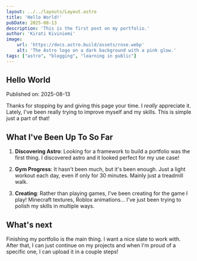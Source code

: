 ```yaml
---
layout: ../../layouts/Layout.astro
title: 'Hello World!'
pubDate: 2025-08-13
description: 'This is the first post on my portfolio.'
author: 'Kirati Kiviniemi'
image:
    url: 'https://docs.astro.build/assets/rose.webp'
    alt: 'The Astro logo on a dark background with a pink glow.'
tags: ["astro", "blogging", "learning in public"]
---
```


## Hello World

Published on: 2025-08-13

Thanks for stopping by and giving this page your time. I _really_ appreciate it. Lately, I've been really trying to improve myself and my skills. This is simple just a part of that!

## What I've Been Up To So Far

1. **Discovering Astro**: Looking for a framework to build a portfolio was the first thing. I discovered astro and it looked perfect for my use case!

2. **Gym Progress**: It hasn't been much, but it's been enough. Just a light workout each day, even if only for 30 minutes. Mainly just a treadmill walk.

3. **Creating**: Rather than playing games, I've been creating for the game I play! Minecraft textures, Roblox animations... I've just been trying to polish my skills in multiple ways.

## What's next

Finishing my portfolio is the main thing. I want a nice slate to work with. After that, I can just continue on my projects and when I'm proud of a specific one, I can upload it in a couple steps!
